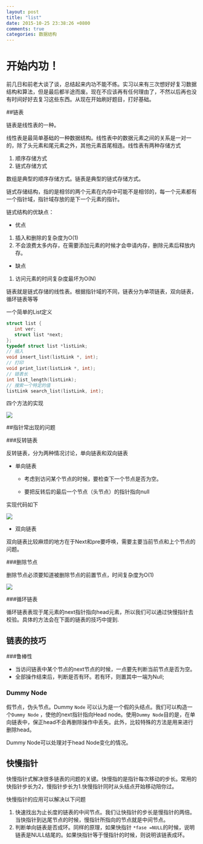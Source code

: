 ```yaml
---
layout: post
title: "list"
date: 2015-10-25 23:38:26 +0800
comments: true
categories: 数据结构
---
```

# 开始内功！

前几日和前老大谈了谈，总结起来内功不能不练。实习以来有三次想好好复习数据结构和算法，但是最后都半途而废。现在不应该再有任何理由了，不然以后再也没有时间好好去复习这些东西。从现在开始刷好题目，打好基础。


##链表

链表是线性表的一种。

线性表是最简单基础的一种数据结构。线性表中的数据元素之间的关系是一对一的，除了头元素和尾元素之外，其他元素首尾相连。线性表有两种存储方式

1. 顺序存储方式
2. 链式存储方式

数组是典型的顺序存储方式。链表是典型的链式存储方式。

链式存储结构，指的是相邻的两个元素在内存中可能不是相邻的，每一个元素都有一个指针域，指针域存放的是下一个元素的指针。

链式结构的优缺点：

- 优点
 1. 插入和删除的复杂度为O(1)
 2. 不会浪费太多内存，在需要添加元素的时候才会申请内存，删除元素后释放内存。

- 缺点
 1. 访问元素的时间复杂度最坏为O(N)

 链表就是链式存储的线性表。根据指针域的不同，链表分为单项链表，双向链表，循环链表等等
 
 一个简单的List定义
 
 ```C
struct list {
    int ver;
    struct list *next;
};
typedef struct list *listLink;
// 插入
void insert_list(listLink *, int);
// 打印
void print_list(listLink *, int);
// 链表长
int list_length(listLink);
// 搜索一个特定的值
listLink search_list(listLink, int);
 ```
 
四个方法的实现

![](/media/14459585444278.jpg)


##指针常出现的问题

###反转链表

反转链表，分为两种情况讨论，单向链表和双向链表

- 单向链表

	* 考虑到访问某个节点的时候，要检查下一个节点是否为空。

	* 要把反转后的最后一个节点（头节点）的指针指向null

实现代码如下

![](/media/14459590472638.jpg)

- 双向链表

双向链表比较麻烦的地方在于Next和pre要呼唤，需要主要当前节点和上个节点的问题。


###删除节点

删除节点必须要知道被删除节点的前置节点，时间复杂度为O(1)

![](/media/14459596886157.jpg)


###循环链表

循环链表表现于尾元素的next指针指向head元素，所以我们可以通过快慢指针去校验。具体的方法会在下面的链表的技巧中提到.


## 链表的技巧

###鲁棒性

- 当访问链表中某个节点的next节点的时候，一点要先判断当前节点是否为空。
- 全部操作结束后，判断是否有环。若有环，则置其中一端为Null;

### Dummy Node

假节点，伪头节点。Dummy ``Node`` 可以认为是一个假的头结点。我们可以构造一个``Dummy Node`` ，使他的next指针指向Head node。使用``Dummy Node``目的是，在单向链表中，保正head不会再删除操作中丢失。此外，比较特殊的方法是用来进行删除head。

Dummy Node可以处理对于head Node变化的情况。

## 快慢指针

快慢指针式解决很多链表的问题的关键。快慢指的是指针每次移动的步长。常用的快指针步长为2，慢指针步长为1.快慢指针同时从头结点开始移动陪你过。

快慢指针的应用可以解决以下问题

1.  快速找出为止长度的链表的中间节点。我们让快指针的步长是慢指针的两倍。当快指针到达尾节点的时候，慢指针所指向的节点就是中间节点。
2.  判断单向链表是否成环。同样的原理，如果快指针 ``*fase =NULL``的时候，说明链表是NULL结尾的。如果快指针等于慢指针的时候，则说明该链表成环。


